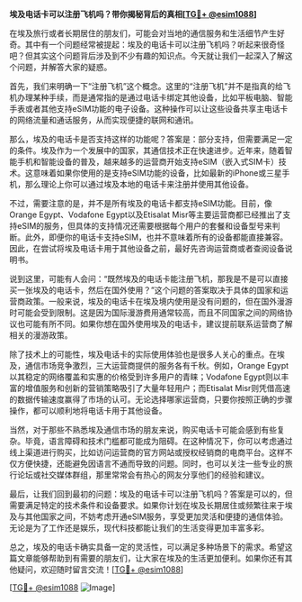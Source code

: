 **埃及电话卡可以注册飞机吗？带你揭秘背后的真相[[TG💪+ @esim1088](https://t.me/s/esim1088)]**

在埃及旅行或者长期居住的朋友们，可能会对当地的通信服务和生活细节产生好奇。其中有一个问题经常被提起：埃及的电话卡可以注册飞机吗？听起来很奇怪吧？但其实这个问题背后涉及到不少有趣的知识点。今天就让我们一起深入了解这个问题，并解答大家的疑惑。

首先，我们来明确一下“注册飞机”这个概念。这里的“注册飞机”并不是指真的给飞机办理某种手续，而是通常指的是通过电话卡绑定其他设备，比如平板电脑、智能手表或者其他支持eSIM功能的电子设备。这种操作可以让这些设备共享主电话卡的网络流量和通话服务，从而实现便捷的联网和通讯。

那么，埃及的电话卡是否支持这样的功能呢？答案是：部分支持，但需要满足一定的条件。埃及作为一个发展中的国家，其通信技术正在快速进步。近年来，随着智能手机和智能设备的普及，越来越多的运营商开始支持eSIM（嵌入式SIM卡）技术。这意味着如果你使用的是支持eSIM功能的设备，比如最新的iPhone或三星手机，那么理论上你可以通过埃及本地的电话卡来注册并使用其他设备。

不过，需要注意的是，并不是所有埃及的电话卡都支持eSIM功能。目前，像Orange Egypt、Vodafone Egypt以及Etisalat Misr等主要运营商都已经推出了支持eSIM的服务，但具体的支持情况还需要根据每个用户的套餐和设备型号来判断。此外，即便你的电话卡支持eSIM，也并不意味着所有的设备都能直接兼容。因此，在尝试将埃及电话卡用于其他设备之前，最好先咨询运营商或者查阅设备说明书。

说到这里，可能有人会问：“既然埃及的电话卡能注册飞机，那我是不是可以直接买一张埃及的电话卡，然后在国外使用？”这个问题的答案取决于具体的国家和运营商政策。一般来说，埃及的电话卡在埃及境内使用是没有问题的，但在国外漫游时可能会受到限制。这是因为国际漫游费用通常较高，而且不同国家之间的网络协议也可能有所不同。如果你想在国外使用埃及的电话卡，建议提前联系运营商了解相关的漫游政策。

除了技术上的可能性，埃及电话卡的实际使用体验也是很多人关心的重点。在埃及，通信市场竞争激烈，三大运营商提供的服务各有千秋。例如，Orange Egypt以其稳定的网络覆盖和实惠的价格受到许多用户的青睐；Vodafone Egypt则以丰富的增值服务和创新的营销策略吸引了大量年轻用户；而Etisalat Misr则凭借高速的数据传输速度赢得了市场的认可。无论选择哪家运营商，只要你按照正确的步骤操作，都可以顺利地将电话卡用于其他设备。

当然，对于那些不熟悉埃及通信市场的朋友来说，购买电话卡可能会感到有些复杂。毕竟，语言障碍和技术门槛都可能成为阻碍。在这种情况下，你可以考虑通过线上渠道进行购买，比如访问运营商的官方网站或授权经销商的电商平台。这样不仅方便快捷，还能避免因语言不通而导致的问题。同时，也可以关注一些专业的旅行论坛或社交媒体群组，那里常常会有热心的网友分享他们的经验和建议。

最后，让我们回到最初的问题：埃及的电话卡可以注册飞机吗？答案是可以的，但需要满足特定的技术条件和设备要求。如果你计划在埃及长期居住或频繁往来于埃及与其他国家之间，不妨考虑开通eSIM服务，享受更加灵活和便捷的通信体验。无论是为了工作还是娱乐，现代科技都能让我们的生活变得更加丰富多彩。

总之，埃及的电话卡确实具备一定的灵活性，可以满足多种场景下的需求。希望这篇文章能够帮助到有需要的朋友们，让大家在埃及的生活更加便利。如果你还有其他疑问，欢迎随时留言交流！[[TG💪+ @esim1088](https://t.me/s/esim1088)]

[[TG💪+ @esim1088](https://t.me/s/esim1088) ![Image](https://i.postimg.cc/4NQfJmqS/Snipaste-2025-05-13-00-14-12.png)]
